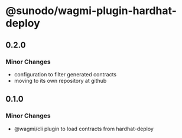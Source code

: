 # @sunodo/wagmi-plugin-hardhat-deploy

## 0.2.0

### Minor Changes

-   configuration to filter generated contracts
-   moving to its own repository at github

## 0.1.0

### Minor Changes

-   @wagmi/cli plugin to load contracts from hardhat-deploy
